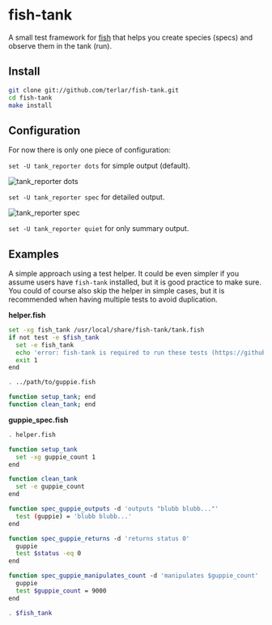 # fish-tank
A small test framework for [fish](https://github.com/fish-shell/fish-shell)
that helps you create species (specs) and observe them in the tank (run).

## Install

```sh
git clone git://github.com/terlar/fish-tank.git
cd fish-tank
make install
```

## Configuration
For now there is only one piece of configuration:

`set -U tank_reporter dots` for simple output (default).

![tank_reporter dots](https://raw.github.com/terlar/fish-tank/master/doc/fish-tank_dots.png)

`set -U tank_reporter spec` for detailed output.

![tank_reporter spec](https://raw.github.com/terlar/fish-tank/master/doc/fish-tank_spec.png)

`set -U tank_reporter quiet` for only summary output.

## Examples
A simple approach using a test helper.
It could be even simpler if you assume users have `fish-tank` installed, but it is good practice to make sure.
You could of course also skip the helper in simple cases, but it is recommended when having multiple tests to avoid duplication.

**helper.fish**
```sh
set -xg fish_tank /usr/local/share/fish-tank/tank.fish
if not test -e $fish_tank
  set -e fish_tank
  echo 'error: fish-tank is required to run these tests (https://github.com/terlar/fish-tank)'
  exit 1
end

. ../path/to/guppie.fish

function setup_tank; end
function clean_tank; end
```

**guppie_spec.fish**
```sh
. helper.fish

function setup_tank
  set -xg guppie_count 1
end

function clean_tank
  set -e guppie_count
end

function spec_guppie_outputs -d 'outputs "blubb blubb..."'
  test (guppie) = 'blubb blubb...'
end

function spec_guppie_returns -d 'returns status 0'
  guppie
  test $status -eq 0
end

function spec_guppie_manipulates_count -d 'manipulates $guppie_count'
  guppie
  test $guppie_count = 9000
end

. $fish_tank
```
